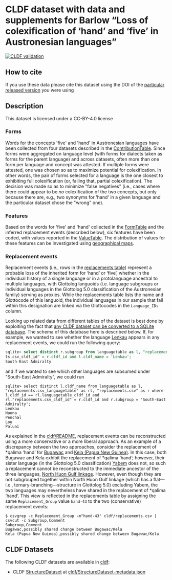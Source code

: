 # CLDF dataset with data and supplements for Barlow “Loss of colexification of ‘hand’ and ‘five’ in Austronesian languages”

[![CLDF validation](https://github.com/cldf-datasets/barlowhandandfive/workflows/CLDF-validation/badge.svg)](https://github.com/cldf-datasets/barlowhandandfive/actions?query=workflow%3ACLDF-validation)

## How to cite

If you use these data please cite
this dataset using the DOI of the [particular released version](../../releases/) you were using

## Description


This dataset is licensed under a CC-BY-4.0 license




### Forms

Words for the concepts 'five' and 'hand' in Austronesian languages have been collected from four datasets
described in the [ContributionTable](cldf/contributions.csv). Since forms were aggregated on language
level (with forms for dialects taken as forms for the parent language) and across datasets, often more
than one form per language and concept was attested.
If multiple forms were attested, one was chosen so as to maximize potential for colexification.
In other words, the pair of forms selected for a language is the one closest to exhibiting full 
colexification (or, failing that, partial colexification). The decision was made so as to minimize 
"false negatives" (i.e., cases where there could appear to be *no* colexification of the two concepts, 
but only because there are, e.g., two synonyms for 'hand' in a given language and the particular dataset chose the "wrong" one).


### Features

Based on the words for 'five' and 'hand' collected in the [FormTable](cldf/forms.csv) and the inferred
replacement events (described below), six features have been coded, with values reported in the 
[ValueTable](cldf/values.csv). The distribution of values for these features can be investigated 
using [geographical maps](maps/README.md).


### Replacement events

Replacement events (i.e., rows in the [replacements table](cldf/replacements.csv)) represent a probable loss of the 
inherited form for ‘hand’ or ‘five’, whether in the individual history of a single language or in a protolanguage ancestral
to multiple languages, with Glottolog languoids (i.e. language subgroups or individual languages in the Glottolog 5.0 
classification of the Austronesian family) serving as proxies. While the replacements table lists the name and Glottocode of this
languoid, the individual languages in our sample that fall within this designation are linked via the Glottocodes in the
`Language_IDs` column.

Looking up related data from different tables of the dataset is best done by exploiting the fact that 
[any CLDF dataset can be converted to a SQLite database](https://github.com/cldf/pycldf?tab=readme-ov-file#converting-a-cldf-dataset-to-an-sqlite-database).
The schema of this database here is described below. If, for example, we wanted to see whether the language 
[Lenkau](https://glottolog.org/resource/languoid/id/lenk1247) appears in any
replacement events, we could run the following query:
```sql
sqlite> select distinct r.subgroup from languagetable as l, "replacements.csv_languagetable" as rl, "replacements.csv" as r where l.cldf_id == rl.languagetable_cldf_id and rl."replacemen
ts.csv_cldf_id" = r.cldf_id and l.cldf_name = 'Lenkau';
South-East Admiralty
```
and if we wanted to see which other languages are subsumed under "South-East Admiralty", we could run
```
sqlite> select distinct l.cldf_name from languagetable as l, "replacements.csv_languagetable" as rl, "replacements.csv" as r where l.cldf_id == rl.languagetable_cldf_id and rl."replacements.csv_cldf_id" = r.cldf_id and r.subgroup = 'South-East Admiralty';
Lenkau
Nauna
Penchal
Lou
Paluai
```

As explained in the [cldf/README](cldf/README.md), replacement events can be reconstructed using a more conservative or
a more liberal approach. As an example of a discrepancy between the two approaches, consider the replacement of
*qalima ‘hand’ for [Bugawac](https://glottolog.org/resource/languoid/id/buga1250) and 
[Kela (Papua New Guinea)](https://glottolog.org/resource/languoid/id/kela1255). In this case, both Bugawac and Kela
exhibit the replacement of *qalima ‘hand’; however, their sister language (in the Glottolog 5.0 classification) 
[Yabem](https://glottolog.org/resource/languoid/id/yabe1254) does not, so such a replacement cannot be reconstructed 
to the immediate ancestor of the three languages, [North Huon Gulf linkage](https://glottolog.org/resource/languoid/id/nort2858). 
However, even though they are not subgrouped together within North Huon Gulf linkage (which has a flat—i.e., 
ternary-branching—structure in Glottolog 5.0) excluding Yabem, the two languages may nevertheless have shared 
in the replacement of *qalima ‘hand’. This view is reflected in the replacements table by assigning the same `Replacement_Group`
value `hand-43` to the two (conservative) replacement events:
```shell
$ csvgrep -c Replacement_Group -m"hand-43" cldf/replacements.csv | csvcut -c Subgroup,Comment
Subgroup,Comment
Bugawac,possibly shared change between Bugawac/Kela
Kela (Papua New Guinea),possibly shared change between Bugawac/Kela
```


## CLDF Datasets

The following CLDF datasets are available in [cldf](cldf):

- CLDF [StructureDataset](https://github.com/cldf/cldf/tree/master/modules/StructureDataset) at [cldf/StructureDataset-metadata.json](cldf/StructureDataset-metadata.json)

